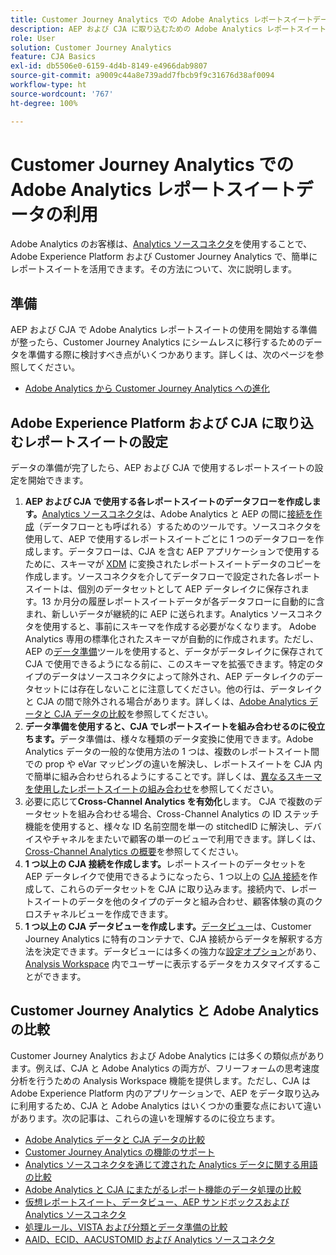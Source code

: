 ```yaml
---
title: Customer Journey Analytics での Adobe Analytics レポートスイートデータの利用
description: AEP および CJA に取り込むための Adobe Analytics レポートスイートの設定方法
role: User
solution: Customer Journey Analytics
feature: CJA Basics
exl-id: db5506e0-6159-4d4b-8149-e4966dab9807
source-git-commit: a9009c44a8e739add7fbcb9f9c31676d38af0094
workflow-type: ht
source-wordcount: '767'
ht-degree: 100%

---
```


# Customer Journey Analytics での Adobe Analytics レポートスイートデータの利用

Adobe Analytics のお客様は、[Analytics ソースコネクタ](https://experienceleague.adobe.com/docs/experience-platform/sources/connectors/adobe-applications/analytics.html?lang=ja)を使用することで、Adobe Experience Platform および Customer Journey Analytics で、簡単にレポートスイートを活用できます。その方法について、次に説明します。

## 準備

AEP および CJA で Adobe Analytics レポートスイートの使用を開始する準備が整ったら、Customer Journey Analytics にシームレスに移行するためのデータを準備する際に検討すべき点がいくつかあります。詳しくは、次のページを参照してください。

* [Adobe Analytics から Customer Journey Analytics への進化](/help/getting-started/aa-to-cja.md)

## Adobe Experience Platform および CJA に取り込むレポートスイートの設定

データの準備が完了したら、AEP および CJA で使用するレポートスイートの設定を開始できます。

1. **AEP および CJA で使用する各レポートスイートのデータフローを作成します。**[Analytics ソースコネクタ](https://experienceleague.adobe.com/docs/experience-platform/sources/connectors/adobe-applications/analytics.html?lang=ja)は、Adobe Analytics と AEP の間に[接続を作成](/help/connections/create-connection.md)（データフローとも呼ばれる）するためのツールです。ソースコネクタを使用して、AEP で使用するレポートスイートごとに 1 つのデータフローを作成します。データフローは、CJA を含む AEP アプリケーションで使用するために、スキーマが [XDM](https://experienceleague.adobe.com/docs/platform-learn/tutorials/schemas/schemas-and-experience-data-model.html?lang=ja) に変換されたレポートスイートデータのコピーを作成します。ソースコネクタを介してデータフローで設定された各レポートスイートは、個別のデータセットとして AEP データレイクに保存されます。13 か月分の履歴レポートスイートデータが各データフローに自動的に含まれ、新しいデータが継続的に AEP に送られます。Analytics ソースコネクタを使用すると、事前にスキーマを作成する必要がなくなります。 Adobe Analytics 専用の標準化されたスキーマが自動的に作成されます。ただし、AEP の[データ準備](https://experienceleague.adobe.com/docs/experience-platform/data-prep/home.html?lang=ja)ツールを使用すると、データがデータレイクに保存されて CJA で使用できるようになる前に、このスキーマを拡張できます。特定のタイプのデータはソースコネクタによって除外され、AEP データレイクのデータセットには存在しないことに注意してください。他の行は、データレイクと CJA の間で除外される場合があります。詳しくは、[Adobe Analytics データと CJA データの比較](/help/troubleshooting/compare.md)を参照してください。
1. **データ準備を使用すると、CJA でレポートスイートを組み合わせるのに役立ちます。**&#x200B;データ準備は、様々な種類のデータ変換に使用できます。Adobe Analytics データの一般的な使用方法の 1 つは、複数のレポートスイート間での prop や eVar マッピングの違いを解決し、レポートスイートを CJA 内で簡単に組み合わせられるようにすることです。詳しくは、[異なるスキーマを使用したレポートスイートの組み合わせ](/help/use-cases/aa-data/combine-report-suites.md)を参照してください。
1. 必要に応じて&#x200B;**Cross-Channel Analytics を有効化**&#x200B;します。 CJA で複数のデータセットを組み合わせる場合、Cross-Channel Analytics の ID ステッチ機能を使用すると、様々な ID 名前空間を単一の stitchedID に解決し、デバイスやチャネルをまたいで顧客の単一のビューで利用できます。詳しくは、[Cross-Channel Analytics の概要](/help/cca/overview.md)を参照してください。
1. **1 つ以上の CJA 接続を作成します。**&#x200B;レポートスイートのデータセットを AEP データレイクで使用できるようになったら、1 つ以上の [CJA 接続](/help/connections/overview.md)を作成して、これらのデータセットを CJA に取り込みます。接続内で、レポートスイートのデータを他のタイプのデータと組み合わせ、顧客体験の真のクロスチャネルビューを作成できます。
1. **1 つ以上の CJA データビューを作成します。**[データビュー](/help/data-views/data-views.md)は、Customer Journey Analytics に特有のコンテナで、CJA 接続からデータを解釈する方法を決定できます。データビューには多くの強力な[設定オプション](/help/data-views/create-dataview.md)があり、[Analysis Workspace](/help/analysis-workspace/home.md) 内でユーザーに表示するデータをカスタマイズすることができます。

## Customer Journey Analytics と Adobe Analytics の比較

Customer Journey Analytics および Adobe Analytics には多くの類似点があります。例えば、CJA と Adobe Analytics の両方が、フリーフォームの思考速度分析を行うための Analysis Workspace 機能を提供します。ただし、CJA は Adobe Experience Platform 内のアプリケーションで、AEP をデータ取り込みに利用するため、CJA と Adobe Analytics はいくつかの重要な点において違いがあります。次の記事は、これらの違いを理解するのに役立ちます。

* [Adobe Analytics データと CJA データの比較](/help/troubleshooting/compare.md)
* [Customer Journey Analytics の機能のサポート](/help/getting-started/aa-vs-cja/cja-aa.md)
* [Analytics ソースコネクタを通じて渡された Analytics データに関する用語の比較](/help/getting-started/aa-vs-cja/terminology.md)
* [Adobe Analytics と CJA にまたがるレポート機能のデータ処理の比較](/help/getting-started/aa-vs-cja/data-processing-comparisons.md)
* [仮想レポートスイート、データビュー、AEP サンドボックスおよび Analytics ソースコネクタ](/help/getting-started/aa-vs-cja/vrs-dataview-sandbox-adc.md)
* [処理ルール、VISTA および分類とデータ準備の比較](/help/getting-started/aa-vs-cja/pr-vista-dataprep.md)
* [AAID、ECID、AACUSTOMID および Analytics ソースコネクタ](/help/getting-started/aa-vs-cja/aaid-ecid-adc.md)
